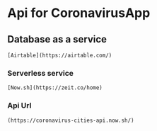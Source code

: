 # Api for CoronavirusApp

## Database as a service
```
[Airtable](https://airtable.com/)
```

### Serverless service
```
[Now.sh](https://zeit.co/home)
```

### Api Url
```
(https://coronavirus-cities-api.now.sh/)
```